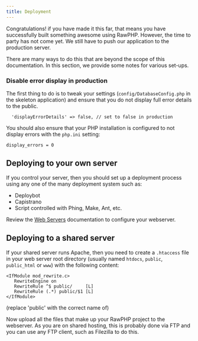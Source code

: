 ```yaml
---
title: Deployment
---
```

Congratulations! if you have made it this far, that means you have successfully built something 
awesome using RawPHP. However, the time to party has not come yet. We still have to push our 
application to the production server.

There are many ways to do this that are beyond the scope of this documentation. In 
this section, we provide some notes for various set-ups.

### Disable error display in production

The first thing to do is to tweak your settings (`config/DatabaseConfig.php` in the 
skeleton application) and ensure that you do not display full error details to the
public.

```
  'displayErrorDetails' => false, // set to false in production
```

You should also ensure that your PHP installation is configured to not display
errors with the `php.ini` setting:

```
display_errors = 0
```



## Deploying to your own server

If you control your server, then you should set up a deployment process using any 
one of the many deployment system such as:

* Deploybot
* Capistrano
* Script controlled with Phing, Make, Ant, etc.


Review the [Web Servers](/docs/start/web-servers.html) documentation to configure your webserver.


## Deploying to a shared server

If your shared server runs Apache, then you need to create a `.htaccess` file 
in your web server root directory (usually named `htdocs`, `public`, `public_html`
or `www`) with the following content:

```
<IfModule mod_rewrite.c>
   RewriteEngine on
   RewriteRule ^$ public/     [L]
   RewriteRule (.*) public/$1 [L]
</IfModule>
```

(replace 'public' with the correct name of)

Now upload all the files that make up your RawPHP project to the webserver. As you
are on shared hosting, this is probably done via FTP and you can use any FTP client, 
such as Filezilla to do this.

